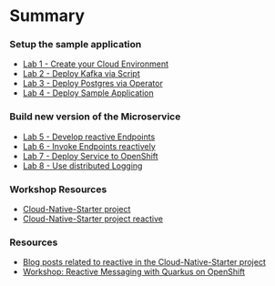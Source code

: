 # Summary

<!-- Rules of SUMMARY.md are here: https://docs.gitbook.com/integrations/github/content-configuration#summary -->
<!-- All headings MUST be THREE hashmarks (###) -->
<!-- Indented bullets (4 spaces) will make the first line be a section -->

### Setup the sample application

* [Lab 1 - Create your Cloud Environment](lab1/README.md)
* [Lab 2 - Deploy Kafka via Script](lab2/README.md)
* [Lab 3 - Deploy Postgres via Operator](lab3/README.md) 
* [Lab 4 - Deploy Sample Application](lab4/README.md)

### Build new version of the Microservice

* [Lab 5 - Develop reactive Endpoints](lab5/README.md) 
* [Lab 6 - Invoke Endpoints reactively](lab6/README.md)
* [Lab 7 - Deploy Service to OpenShift](lab7/README.md)
* [Lab 8 - Use distributed Logging](lab8/README.md) 

### Workshop Resources

* [Cloud-Native-Starter project](https://github.com/IBM/cloud-native-starter/tree/master/reactive)
* [Cloud-Native-Starter project reactive](https://github.com/IBM/cloud-native-starter)

### Resources

* [Blog posts related to reactive in the Cloud-Native-Starter project](https://github.com/IBM/cloud-native-starter/tree/master/reactive#blogs)
* [Workshop: Reactive Messaging with Quarkus on OpenShift](https://github.com/IBM/workshop-quarkus-openshift-reactive-messaging)


